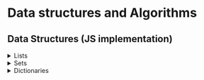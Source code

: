 # Data structures and Algorithms

## Data Structures (JS implementation)
<details>
<summary>Lists</summary>

- elements can be repeated
- order matters
- access via key `arr[0]`

</details>

<details>
<summary>Sets</summary>

- order doesn't matter
- unique elements `set.add('item');`
- has no keys
- access via value `set.has('item');`

</details>

<details>
<summary>Dictionaries</summary>

- associative array
- no order, has keys
- unique keys

</details>  